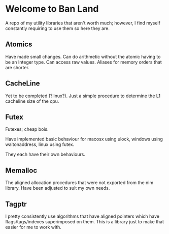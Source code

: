 # Welcome to Ban Land

A repo of my utility libraries that aren't worth much; however, I find myself constantly requiring to use them so here they are.

## Atomics

Have made small changes. Can do arithmetic without the atomic having to be an Integer type. Can access raw values. Aliases for memory orders that are shorter.

## CacheLine

Yet to be completed (?linux?). Just a simple procedure to determine the L1 cacheline size of the cpu.

## Futex

Futexes; cheap bois.

Have implemented basic behaviour for macosx using ulock, windows using waitonaddress, linux using futex.

They each have their own behaviours.

## Memalloc

The aligned allocation procedures that were not exported from the nim library. Have been adjusted to suit my own needs.

## Tagptr

I pretty consistently use algorithms that have aligned pointers which have flags/tags/indexes superimposed on them. This is a library just to make that easier for me to work with.
